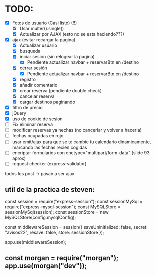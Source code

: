 # TODO:
- [X] Fotos de usuario (Casi listo) (!!)
  - [X] Usar multer().single()
  - [X] Actualizar por AJAX (esto no se esta haciendo???)
- [X] ajax (evitar recargar la pagina)
  - [X] Actualizar usuario
  - [X] busqueda
  - [X] inciar sesión (sin relogear la pagina)
    - [X] Pendiente actualizar navbar + reservarBtn en /destino
  - [X] cerrar sesión
    - [X] Pendiente actualizar navbar + reservarBtn en /destino
  - [X] registro
  - [X] añadir comentario
  - [X] crear reserva (pendiente double check)
  - [X] cancelar reserva
  - [X] cargar destinos paginando
- [X] filtro de precio
- [X] jQuery
- [X] uso de cookie de sesion
- [ ] Fix eliminar reserva
- [ ] modificar reservas ya hechas (no cancerlar y volver a hacerla)  
- [ ] fechas ocupadas en rojo
- [ ] usar emit/ajax para que se te cambie tu calendario dinamicamente, marcando las fechas recien cogidas
- [ ] encriptar formularios con enctype="multipart/form-data" (slide 93 aprox)
- [ ] request checker (express-validator)

todos los post -> pasan a ser ajax

util de la practica de steven:
----------------------------------
const session = require("express-session");
const sessionMySql = require("express-mysql-session");
const MySQLStore = sessionMySql(session);
const sessionStore = new MySQLStore(config.mysqlConfig);

const middlewareSession = session({
    saveUninitialized: false,
    secret: "avisos22",
    resave: false,
    store: sessionStore 
});

app.use(middlewareSession);

const morgan = require("morgan");
app.use(morgan("dev"));
----------------------------------